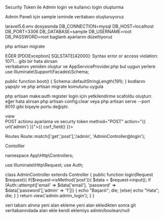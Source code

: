 Security Token ile Admin login ve kullanıcı login oluşturma

Admin Paneli için sample isminde veritabanı oluşturuyoruz

laravel5.6\.env dosyasında
DB_CONNECTION=mysql
DB_HOST=localhost
DB_PORT=3306
DB_DATABASE=sample
DB_USERNAME=root
DB_PASSWORD=root
baglantı ayarlarını düzeltiyoruz 

php artisan migrate

EĞER 
[PDOException]
SQLSTATE[42000]: Syntax error or access violation: 1071...
gibi bir hata alırsan  
veritabanını yeniden oluştur ve
AppServiceProvider.php bul 
uygun yerlere 
use Illuminate\Support\Facades\Schema;

public function boot()
{
    Schema::defaultStringLength(191);
}
kodlarını yapıştır ve php artisan migrate komutunu uygula

php artisan make:auth
register login için yetkilendirme scafoldu oluşturr.
	eğer hata alırsan php artisan config:clear
	veya php artisan serve --port 8010 gibi bişeyle portu değiştir.
	

view 	
POST actionu ayarlama ve securty token
method="POST" action="{{ url('admin') }}">{{ csrf_field() }}>

Routes
Route::match(['get','post'],'/admin', 'AdminController@login');

Contolller

namespace App\Http\Controllers;

use Illuminate\Http\Request;
use Auth;

class AdminController extends Controller
{
    public function login(Request $request){
        if($request->isMethod('post')){
            $data = $request->input();
             if (Auth::attempt(['email' => $data['email'], 'password' => $data['password'],'admin' => '1'])) {
                echo "Başarılı"; die;
            }else{
                echo "Hata"; die;
            }
        }
        return view('admin.admin_login');
    } 
}



veri tabanı alnına yeni alan ekleme 
yeni alan ekledikten sonra git veritabanındada alan ekle kendi eklemiyo admin/boolean/null


